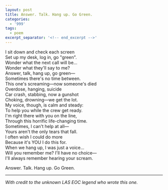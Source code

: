 ```yaml
---
layout: post
title: Answer. Talk. Hang up. Go Green.
categories:
  - '999'
tags:
  - poem
excerpt_separator: '<!-- end_excerpt -->'
---
```


I sit down and check each screen  
Set up my desk, log in, go "green".<!-- end_excerpt -->  
Wonder what the next call will be...  
Wonder what they'll say to me?  
Answer, talk, hang up, go green&mdash;  
Sometimes there's no time between.  
This one's screaming&mdash;now someone's died  
Overdose, hanging, suicide  
Car crash, stabbing, now a gunshot  
Choking, drowning&mdash;we get the lot.  
My voice, though, is calm and steady:  
To help you while the crew get ready.  
I'm right there with you on the line,  
Through this horrific life-changing time.  
Sometimes, I can't help at all&mdash;  
Yours aren't the only tears that fall.  
I often wish I could do more  
Because it's YOU I do this for.  
When we hang up, I was just a voice...  
Will you remember me? I'll have no choice&mdash;  
I'll always remember hearing your scream.

Answer. Talk. Hang up. Go Green.

---

_With credit to the unknown LAS EOC legend who wrote this one._
